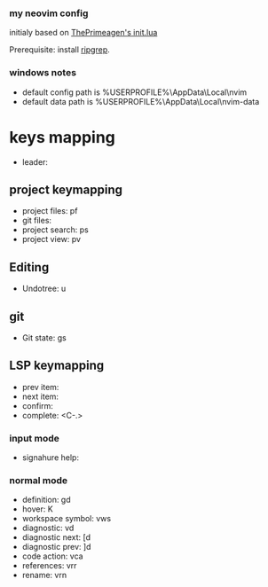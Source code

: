 ### my neovim config

initialy based on [ThePrimeagen's init.lua](https://github.com/ThePrimeagen/init.lua)

Prerequisite: install [ripgrep](https://github.com/BurntSushi/ripgrep).

### windows notes

- default config path is %USERPROFILE%\AppData\Local\nvim
- default data path is %USERPROFILE%\AppData\Local\nvim-data

# keys mapping
- leader: <space>

## project keymapping
- project files: <leader>pf
- git files: <C-p>
- project search: <leader>ps
- project view: <leader>pv

## Editing
- Undotree: <leader>u

## git
- Git state: <leader>gs

## LSP keymapping
- prev item: <C-p>
- next item: <C-n>
- confirm: <C-y>
- complete: <C-.>

### input mode
- signahure help: <C-h>


### normal mode
- definition: gd
- hover: K
- workspace symbol: <leader>vws
- diagnostic: <leader>vd
- diagnostic next: [d
- diagnostic prev: ]d
- code action: <leader>vca
- references: <leader>vrr
- rename: <leader>vrn


